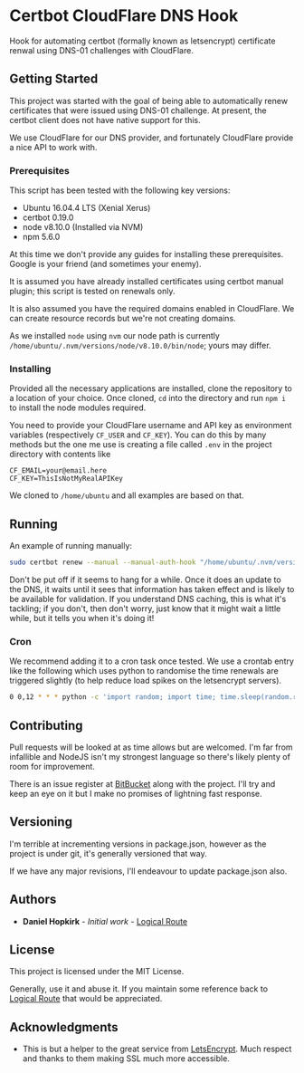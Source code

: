 # Certbot CloudFlare DNS Hook

Hook for automating certbot (formally known as letsencrypt) certificate renwal using DNS-01 challenges with CloudFlare.

## Getting Started

This project was started with the goal of being able to automatically renew certificates that were issued using DNS-01 challenge.
At present, the certbot client does not have native support for this.

We use CloudFlare for our DNS provider, and fortunately CloudFlare provide a nice API to work with.

### Prerequisites

This script has been tested with the following key versions:

* Ubuntu 16.04.4 LTS (Xenial Xerus)
* certbot 0.19.0
* node v8.10.0 (Installed via NVM)
* npm 5.6.0

At this time we don't provide any guides for installing these prerequisites. Google is your friend (and sometimes your enemy).

It is assumed you have already installed certificates using certbot manual plugin; this script is tested on renewals only.

It is also assumed you have the required domains enabled in CloudFlare. We can create resource records but we're not creating domains.

As we installed `node` using `nvm` our node path is currently `/home/ubuntu/.nvm/versions/node/v8.10.0/bin/node`; yours may differ.

### Installing

Provided all the necessary applications are installed, clone the repository to a location of your choice.
Once cloned, `cd` into the directory and run `npm i` to install the node modules required.

You need to provide your CloudFlare username and API key as environment variables (respectively `CF_USER` and `CF_KEY`).
You can do this by many methods but the one me use is creating a file called `.env` in the project directory with contents like

```
CF_EMAIL=your@email.here
CF_KEY=ThisIsNotMyRealAPIKey
```

We cloned to `/home/ubuntu` and all examples are based on that.

## Running

An example of running manually:
```bash
sudo certbot renew --manual --manual-auth-hook "/home/ubuntu/.nvm/versions/node/v8.10.0/bin/node /home/ubuntu/certbot-cloudflare-dns-hook/hook.js"
```

Don't be put off if it seems to hang for a while. Once it does an update to the DNS, it waits until it sees that information
has taken effect and is likely to be available for validation. If you understand DNS caching, this is what it's tackling; 
if you don't, then don't worry, just know that it might wait a little while, but it tells you when it's doing it!

### Cron
We recommend adding it to a cron task once tested. We use a crontab entry like the following which uses python to randomise
the time renewals are triggered slightly (to help reduce load spikes on the letsencrypt servers).

```bash
0 0,12 * * * python -c 'import random; import time; time.sleep(random.random() * 3600)' && /usr/bin/certbot renew --manual --manual-auth-hook "/home/ubuntu/.nvm/versions/node/v8.10.0/bin/node /home/ubuntu/certbot-cloudflare-dns-hook/hook.js" 
```


## Contributing

Pull requests will be looked at as time allows but are welcomed. I'm far from infallible and NodeJS isn't my strongest 
language so there's likely plenty of room for improvement.

There is an issue register at [BitBucket](https://bitbucket.org/logicalroute/certbot-cloudflare-dns-hook/issues) along with
the project. I'll try and keep an eye on it but I make no promises of lightning fast response.

## Versioning

I'm terrible at incrementing versions in package.json, however as the project is under git, it's generally versioned that way.

If we have any major revisions, I'll endeavour to update package.json also. 

## Authors

* **Daniel Hopkirk** - *Initial work* - [Logical Route](https://logicalroute.co.nz)


## License

This project is licensed under the MIT License.

Generally, use it and abuse it. If you maintain some reference back to [Logical Route](https://logicalroute.co.nz) 
that would be appreciated.

## Acknowledgments

* This is but a helper to the great service from [LetsEncrypt](https://letsencrypt.org/). Much respect and thanks to them making SSL much more accessible.
